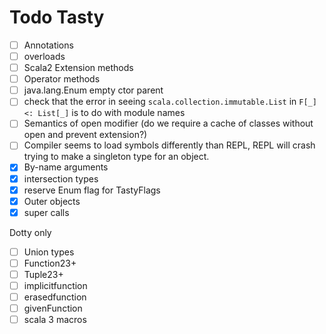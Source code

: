 # Todo Tasty

- [ ] Annotations
- [ ] overloads
- [ ] Scala2 Extension methods
- [ ] Operator methods
- [ ] java.lang.Enum empty ctor parent
- [ ] check that the error in seeing `scala.collection.immutable.List` in `F[_] <: List[_]` is to do with module names
- [ ] Semantics of open modifier (do we require a cache of classes without open and prevent extension?)
- [ ] Compiler seems to load symbols differently than REPL, REPL will crash trying to make a singleton type for an object.
- [x] By-name arguments
- [x] intersection types
- [x] reserve Enum flag for TastyFlags
- [x] Outer objects
- [x] super calls

Dotty only

- [ ] Union types
- [ ] Function23+
- [ ] Tuple23+
- [ ] implicitfunction
- [ ] erasedfunction
- [ ] givenFunction
- [ ] scala 3 macros
